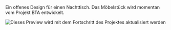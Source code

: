 Ein offenes Design für einen Nachttisch. Das Möbelstück wird momentan vom Projekt BTA entwickelt.

![](https://raw.githubusercontent.com/fablab-neckar-alb/bta-nachttisch/master/preview.git "Dieses Preview wird mit dem Fortschritt des Projektes aktualisiert werden")
